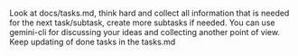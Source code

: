 Look at docs/tasks.md, think hard and collect all information that is needed for the next task/subtask, create more subtasks if needed. 
You can use gemini-cli for discussing your ideas and collecting another point of view.
Keep updating of done tasks in the tasks.md 